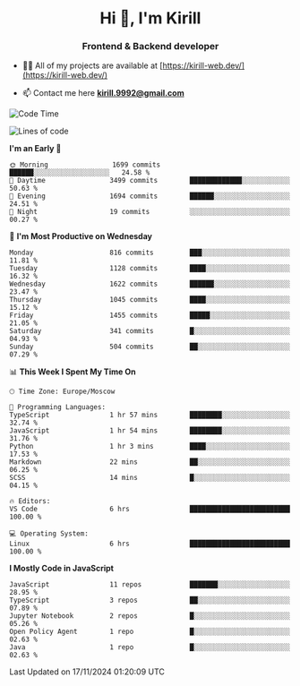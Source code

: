 <h1 align="center">Hi 👋, I'm Kirill</h1>
<h3 align="center">Frontend & Backend developer</h3>

- 👨‍💻 All of my projects are available at [https://kirill-web.dev/](https://kirill-web.dev/)

- 📫 Contact me here **kirill.9992@gmail.com**











<!--START_SECTION:waka-->
![Code Time](http://img.shields.io/badge/Code%20Time-2%2C038%20hrs%2023%20mins-blue)

![Lines of code](https://img.shields.io/badge/From%20Hello%20World%20I%27ve%20Written-4.9%20million%20lines%20of%20code-blue)

**I'm an Early 🐤** 

```text
🌞 Morning                1699 commits        ██████░░░░░░░░░░░░░░░░░░░   24.58 % 
🌆 Daytime                3499 commits        █████████████░░░░░░░░░░░░   50.63 % 
🌃 Evening                1694 commits        ██████░░░░░░░░░░░░░░░░░░░   24.51 % 
🌙 Night                  19 commits          ░░░░░░░░░░░░░░░░░░░░░░░░░   00.27 % 
```
📅 **I'm Most Productive on Wednesday** 

```text
Monday                   816 commits         ███░░░░░░░░░░░░░░░░░░░░░░   11.81 % 
Tuesday                  1128 commits        ████░░░░░░░░░░░░░░░░░░░░░   16.32 % 
Wednesday                1622 commits        ██████░░░░░░░░░░░░░░░░░░░   23.47 % 
Thursday                 1045 commits        ████░░░░░░░░░░░░░░░░░░░░░   15.12 % 
Friday                   1455 commits        █████░░░░░░░░░░░░░░░░░░░░   21.05 % 
Saturday                 341 commits         █░░░░░░░░░░░░░░░░░░░░░░░░   04.93 % 
Sunday                   504 commits         ██░░░░░░░░░░░░░░░░░░░░░░░   07.29 % 
```


📊 **This Week I Spent My Time On** 

```text
🕑︎ Time Zone: Europe/Moscow

💬 Programming Languages: 
TypeScript               1 hr 57 mins        ████████░░░░░░░░░░░░░░░░░   32.74 % 
JavaScript               1 hr 54 mins        ████████░░░░░░░░░░░░░░░░░   31.76 % 
Python                   1 hr 3 mins         ████░░░░░░░░░░░░░░░░░░░░░   17.53 % 
Markdown                 22 mins             ██░░░░░░░░░░░░░░░░░░░░░░░   06.25 % 
SCSS                     14 mins             █░░░░░░░░░░░░░░░░░░░░░░░░   04.15 % 

🔥 Editors: 
VS Code                  6 hrs               █████████████████████████   100.00 % 

💻 Operating System: 
Linux                    6 hrs               █████████████████████████   100.00 % 
```

**I Mostly Code in JavaScript** 

```text
JavaScript               11 repos            ███████░░░░░░░░░░░░░░░░░░   28.95 % 
TypeScript               3 repos             ██░░░░░░░░░░░░░░░░░░░░░░░   07.89 % 
Jupyter Notebook         2 repos             █░░░░░░░░░░░░░░░░░░░░░░░░   05.26 % 
Open Policy Agent        1 repo              █░░░░░░░░░░░░░░░░░░░░░░░░   02.63 % 
Java                     1 repo              █░░░░░░░░░░░░░░░░░░░░░░░░   02.63 % 
```




 Last Updated on 17/11/2024 01:20:09 UTC
<!--END_SECTION:waka-->
